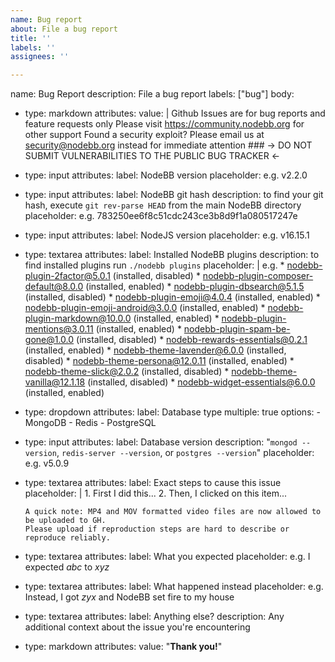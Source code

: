 ```yaml
---
name: Bug report
about: File a bug report
title: ''
labels: ''
assignees: ''

---
```


name: Bug Report
description: File a bug report
labels: ["bug"]
body:
  - type: markdown
    attributes:
      value: |
        Github Issues are for bug reports and feature requests only
        Please visit https://community.nodebb.org for other support
        Found a security exploit? Please email us at security@nodebb.org instead for immediate attention
        ### → DO NOT SUBMIT VULNERABILITIES TO THE PUBLIC BUG TRACKER ←
  - type: input
    attributes:
      label: NodeBB version
      placeholder: e.g. v2.2.0
  - type: input
    attributes:
      label: NodeBB git hash
      description: to find your git hash, execute `git rev-parse HEAD` from the main NodeBB directory
      placeholder: e.g. 783250ee6f8c51cdc243ce3b8d9f1a080517247e
  - type: input
    attributes:
      label: NodeJS version
      placeholder: e.g. v16.15.1
  - type: textarea
    attributes:
      label: Installed NodeBB plugins
      description: to find installed plugins run `./nodebb plugins`
      placeholder: |
        e.g.
        * nodebb-plugin-2factor@5.0.1 (installed, disabled)
        * nodebb-plugin-composer-default@8.0.0 (installed, enabled)
        * nodebb-plugin-dbsearch@5.1.5 (installed, disabled)
        * nodebb-plugin-emoji@4.0.4 (installed, enabled)
        * nodebb-plugin-emoji-android@3.0.0 (installed, enabled)
        * nodebb-plugin-markdown@10.0.0 (installed, enabled)
        * nodebb-plugin-mentions@3.0.11 (installed, enabled)
        * nodebb-plugin-spam-be-gone@1.0.0 (installed, disabled)
        * nodebb-rewards-essentials@0.2.1 (installed, enabled)
        * nodebb-theme-lavender@6.0.0 (installed, disabled)
        * nodebb-theme-persona@12.0.11 (installed, enabled)
        * nodebb-theme-slick@2.0.2 (installed, disabled)
        * nodebb-theme-vanilla@12.1.18 (installed, disabled)
        * nodebb-widget-essentials@6.0.0 (installed, enabled)
  - type: dropdown
    attributes:
      label: Database type
      multiple: true
      options:
        - MongoDB
        - Redis
        - PostgreSQL
  - type: input
    attributes:
      label: Database version
      description: "`mongod --version`, `redis-server --version`, or `postgres --version`"
      placeholder: e.g. v5.0.9
  - type: textarea
    attributes:
      label: Exact steps to cause this issue
      placeholder: |
        1. First I did this...
        2. Then, I clicked on this item...

        A quick note: MP4 and MOV formatted video files are now allowed to be uploaded to GH.
        Please upload if reproduction steps are hard to describe or reproduce reliably.
  - type: textarea
    attributes:
      label: What you expected
      placeholder: e.g. I expected *abc* to *xyz*
  - type: textarea
    attributes:
      label: What happened instead
      placeholder: e.g. Instead, I got *zyx* and NodeBB set fire to my house
  - type: textarea
    attributes:
      label: Anything else?
      description: Any additional context about the issue you're encountering
  - type: markdown
    attributes:
      value: "**Thank you!**"
